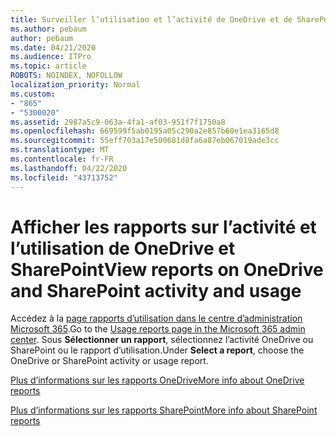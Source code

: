 ```yaml
---
title: Surveiller l’utilisation et l’activité de OneDrive et de SharePoint
ms.author: pebaum
author: pebaum
ms.date: 04/21/2020
ms.audience: ITPro
ms.topic: article
ROBOTS: NOINDEX, NOFOLLOW
localization_priority: Normal
ms.custom:
- "865"
- "5300020"
ms.assetid: 2987a5c9-063a-4fa1-af03-951f7f1750a8
ms.openlocfilehash: 669599f5ab0195a05c290a2e857b60e1ea3165d8
ms.sourcegitcommit: 55eff703a17e500681d8fa6a87eb067019ade3cc
ms.translationtype: MT
ms.contentlocale: fr-FR
ms.lasthandoff: 04/22/2020
ms.locfileid: "43713752"
---
```

# <a name="view-reports-on-onedrive-and-sharepoint-activity-and-usage"></a><span data-ttu-id="01264-102">Afficher les rapports sur l’activité et l’utilisation de OneDrive et SharePoint</span><span class="sxs-lookup"><span data-stu-id="01264-102">View reports on OneDrive and SharePoint activity and usage</span></span>

<span data-ttu-id="01264-103">Accédez à la [page rapports d’utilisation dans le centre d’administration Microsoft 365](https://admin.microsoft.com/AdminPortal/Home).</span><span class="sxs-lookup"><span data-stu-id="01264-103">Go to the [Usage reports page in the Microsoft 365 admin center](https://admin.microsoft.com/AdminPortal/Home).</span></span> <span data-ttu-id="01264-104">Sous **Sélectionner un rapport**, sélectionnez l’activité OneDrive ou SharePoint ou le rapport d’utilisation.</span><span class="sxs-lookup"><span data-stu-id="01264-104">Under **Select a report**, choose the OneDrive or SharePoint activity or usage report.</span></span>
  
[<span data-ttu-id="01264-105">Plus d’informations sur les rapports OneDrive</span><span class="sxs-lookup"><span data-stu-id="01264-105">More info about OneDrive reports</span></span>](https://go.microsoft.com/fwlink/?linkid=875239)
  
[<span data-ttu-id="01264-106">Plus d’informations sur les rapports SharePoint</span><span class="sxs-lookup"><span data-stu-id="01264-106">More info about SharePoint reports</span></span>](https://go.microsoft.com/fwlink/?linkid=875240)
  